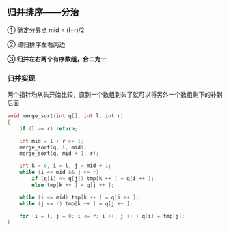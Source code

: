 ## 归并排序——分治

① 确定分界点 mid = (l+r)/2

② 递归排序左右两边

**③ 归并左右两个有序数组，合二为一**

### 归并实现

两个指针均从头开始比较，直到一个数组到头了就可以将另外一个数组剩下的补到后面

```c++
void merge_sort(int q[], int l, int r)
{
    if (l >= r) return;

    int mid = l + r >> 1;
    merge_sort(q, l, mid);
    merge_sort(q, mid + 1, r);

    int k = 0, i = l, j = mid + 1;
    while (i <= mid && j <= r)
        if (q[i] <= q[j]) tmp[k ++ ] = q[i ++ ];
        else tmp[k ++ ] = q[j ++ ];

    while (i <= mid) tmp[k ++ ] = q[i ++ ];
    while (j <= r) tmp[k ++ ] = q[j ++ ];

    for (i = l, j = 0; i <= r; i ++, j ++ ) q[i] = tmp[j];
}
```